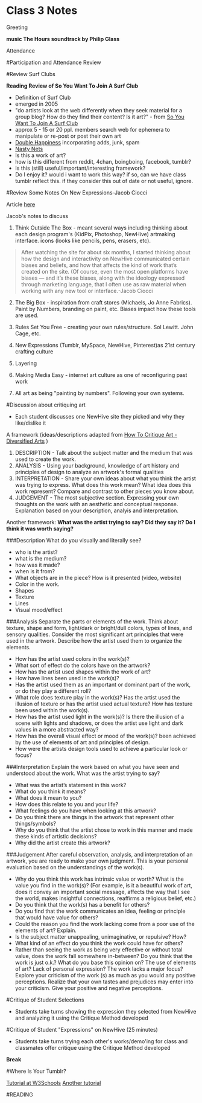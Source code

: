 Class 3 Notes
=============

Greeting

**music The Hours soundtrack by Philip Glass**

Attendance

#Participation and Attendance Review

#Review Surf Clubs

**Reading Review of So You Want To Join A Surf Club**

*  Definition of Surf Club 
*  emerged in 2005    
*  "do artists look at the web differently when they seek material for a group blog? How do they find their content? Is it art?" - from [So You Want To Join A Surf Club](http://www.thelmagazine.com/2009/03/so-you-want-to-join-a-surf-club/)
*  approx 5 - 15 or 20 ppl. members search web for ephemera to manipulate or re-post or post their own art
*  [Double Happiness](http://doublehappiness.ilikenicethings.com/) incorporating adds, junk, spam
*  [Nasty Nets](nastynets.com)
*  Is this a work of art?
*  how is this different from reddit, 4chan, boingboing, facebook, tumblr?
*  Is this (still) useful/important/interesting framework?
*  Do I enjoy it? would i want to work this way? if so, can we have class tumblr reflect this. if they consider this out of date or not useful, ignore.

#Review Some Notes On New Expressions-Jacob Ciocci

Article [here](http://hyperallergic.com/170279/some-notes-on-new-expressions-by-jacob-ciocci/) 

Jacob's notes to discuss

1.  Think Outside The Box - meant several ways including thinking about each design program's (KidPix, Photoshop, NewHive) artmaking interface. icons (looks like pencils, pens, erasers, etc). 
> After watching the site for about six months, I started thinking about how the design and interactivity on NewHive communicated certain biases and beliefs, and how that affects the kind of work that’s created on the site. (Of course, even the most open platforms have biases — and it’s these biases, along with the ideology expressed through marketing language, that I often use as raw material when working with any new tool or interface.-Jacob Ciocci

2.  The Big Box - inspiration from craft stores (Michaels, Jo Anne Fabrics). Paint by Numbers, branding on paint, etc. Biases impact how these tools are used.

3.  Rules Set You Free - creating your own rules/structure. Sol Lewitt. John Cage, etc.

4.  New Expressions (Tumblr, MySpace, NewHive, Pinterest)as 21st century crafting culture

5.  Layering

6.  Making Media Easy - internet art culture as one of reconfiguring past work

7.  All art as being "painting by numbers". Following your own systems.


#Discussion about critiquing art
* Each student discusses one NewHive site they picked and why they like/dislike it

A framework (ideas/descriptions adapted from [How To Critique Art - Diversified Arts](https://diversifiedarts.wordpress.com/2011/03/01/artistic-criticism-how-to-critique-art/) )

1.  DESCRIPTION - Talk about the subject matter and the medium that was used to create the work.
2.  ANALYSIS - Using your background, knowledge of art history and principles of design to analyze an artwork's formal qualities
3.  INTERPRETATION - Share your own ideas about what you think the artist was trying to express. What does this work mean? What idea does this work represent? Compare and contrast to other pieces you know about.
4.  JUDGEMENT - The most subjective section. Expressing your own thoughts on the work with an aesthetic and conceptual response. Explanation based on your description, analyis and interpretation.

Another framework:
**What was the artist trying to say? Did they say it? Do I think it was worth saying?**

###Description
What do you visually and literally see?

* who is the artist?
* what is the medium?
* how was it made?
* when is it from? 
* What objects are in the piece? How is it presented (video, website)
* Color in the work.
* Shapes
* Texture
* Lines
* Visual mood/effect

###Analysis
Separate the parts or elements of the work. Think about texture, shape and form, light/dark or bright/dull colors, types of lines, and sensory qualities. Consider the most significant art principles that were used in the artwork. Describe how the artist used them to organize the elements.

* How has the artist used colors in the work(s)?
* What sort of effect do the colors have on the artwork?
* How has the artist used shapes within the work of art?
* How have lines been used in the work(s)?
* Has the artist used them as an important or dominant part of the work, or do they play a different roll?
* What role does texture play in the work(s)? Has the artist used the illusion of texture or has the artist used actual texture? How has texture been used within the work(s).
* How has the artist used light in the work(s)? Is there the illusion of a scene with lights and shadows, or does the artist use light and dark values in a more abstracted way?
* How has the overall visual effect or mood of the work(s)? been achieved by the use of elements of art and principles of design.
* How were the artists design tools used to achieve a particular look or focus? 

###Interpretation
Explain the work based on what you have seen and understood about the work. What was the artist trying to say?

* What was the artist’s statement in this work?
* What do you think it means?
* What does it mean to you?
* How does this relate to you and your life?
* What feelings do you have when looking at this artwork?
* Do you think there are things in the artwork that represent other things/symbols?
* Why do you think that the artist chose to work in this manner and made these kinds of artistic decisions?
* Why did the artist create this artwork?

###Judgement
After careful observation, analysis, and interpretation of an artwork, you are ready to make your own judgment. This is your personal evaluation based on the understandings of the work(s).

* Why do you think this work has intrinsic value or worth? What is the value you find in the work(s)? (For example, is it a beautiful work of art, does it convey an important social message, affects the way that I see the world, makes insightful connections, reaffirms a religious belief, etc.)
* Do you think that the work(s) has a benefit for others?
* Do you find that the work communicates an idea, feeling or principle that would have value for others?
* Could the reason you find the work lacking come from a poor use of the elements of art? Explain.
* Is the subject matter unappealing, unimaginative, or repulsive? How?
* What kind of an effect do you think the work could have for others?
* Rather than seeing the work as being very effective or without total value, does the work fall somewhere in-between? Do you think that the work is just o.k.? What do you base this opinion on? The use of elements of art? Lack of personal expression? The work lacks a major focus? Explore your criticism of the work (s) as much as you would any positive perceptions. Realize that your own tastes and prejudices may enter into your criticism. Give your positive and negative perceptions.


#Critique of Student Selections

* Students take turns showing the expression they selected from NewHive and analyzing it using the Critique Method developed

#Critique of Student "Expressions" on NewHive (25 minutes)

* Students take turns trying each other's works/demo'ing for class and classmates offer critique using the Critique Method developed


**Break**

#Where Is Your Tumblr?

[Tutorial at W3Schools](http://www.w3schools.com/html/default.asp)
[Another tutorial](http://www.htmldog.com/guides/html/)



#READING
